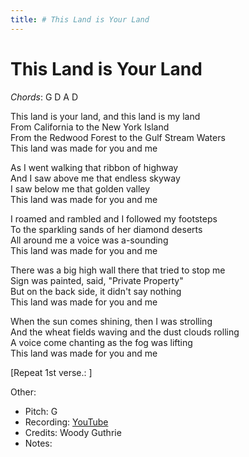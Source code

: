 ```yaml
---
title: # This Land is Your Land
---
```



# This Land is Your Land

_Chords_: G D A D
  
This land is your land, and this land is my land  
From California to the New York Island  
From the Redwood Forest to the Gulf Stream Waters  
This land was made for you and me  
  
  
As I went walking that ribbon of highway  
And I saw above me that endless skyway  
I saw below me that golden valley  
This land was made for you and me  

I roamed and rambled and I followed my footsteps  
To the sparkling sands of her diamond deserts  
All around me a voice was a-sounding  
This land was made for you and me  
  
There was a big high wall there that tried to stop me  
Sign was painted, said, "Private Property"  
But on the back side, it didn't say nothing  
This land was made for you and me  
  
When the sun comes shining, then I was strolling  
And the wheat fields waving and the dust clouds rolling  
A voice come chanting as the fog was lifting  
This land was made for you and me  
  
[Repeat 1st verse.:  ]


Other: 
* Pitch: G 
* Recording: [YouTube](https://www.youtube.com/watch?v=wxiMrvDbq3s)
* Credits: Woody Guthrie
* Notes: 
